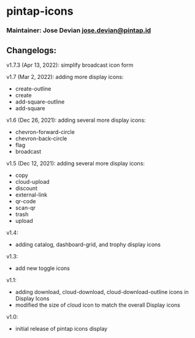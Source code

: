 # pintap-icons

### Maintainer: Jose Devian jose.devian@pintap.id

## Changelogs:

v1.7.3 (Apr 13, 2022):
simplify broadcast icon form

v1.7 (Mar 2, 2022):
adding more display icons:
- create-outline
- create
- add-square-outline
- add-square

v1.6 (Dec 26, 2021):
adding several more display icons:
- chevron-forward-circle
- chevron-back-circle
- flag
- broadcast

v1.5 (Dec 12, 2021):
adding several more display icons:
- copy
- cloud-upload
- discount
- external-link
- qr-code
- scan-qr
- trash
- upload

v1.4:
- adding catalog, dashboard-grid, and trophy display icons

v1.3:
- add new toggle icons

v1.1:
- adding download, cloud-download, cloud-download-outline icons in Display Icons
- modified the size of cloud icon to match the overall Display icons

v1.0:
- initial release of pintap icons display
